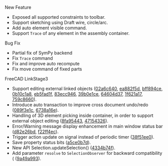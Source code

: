 New Feature
* Exposed all supported constraints to toolbar.
* Support sketching using Draft wire, circle/arc.
* Add auto element visible command.
* Support `Trace` of any element in the assembly container.

Bug Fix
* Partial fix of SymPy backend
* Fix `Trace` command
* Fix and improve auto recompute
* Fix move command of fixed parts

FreeCAD LinkStage3
* Support editing external linked objects ([02a6c640](/realthunder/FreeCAD/commit/02a6c64087758e806de9b098ebb0647b2ba61cb3), [ea882f5d](/realthunder/FreeCAD/commit/ea882f5d9c427f409859a90a627c0cabb297fa91), [bff894ce](/realthunder/FreeCAD/commit/bff894ce1d259449ab3f4bce12c06c024aa38fb1), [0b10c1a8](/realthunder/FreeCAD/commit/0b10c1a82859b8c1c436cf106364eb8bdfb5e368), [eb5fad1f](/realthunder/FreeCAD/commit/eb5fad1fefc34e284e663dbe22b835c67777f68d), [83ecc946](/realthunder/FreeCAD/commit/83ecc94604b8ca183f44407188a01a03311a95b0), [39b0e1ce](/realthunder/FreeCAD/commit/39b0e1ce3323d6c5807fcfa89bab39856edc4149), [64604d37](/realthunder/FreeCAD/commit/64604d37c3d50a3d99121e532aed0a49c7a5a5a6), [1f621a17](/realthunder/FreeCAD/commit/1f621a179fd1e2724feb1a81c87c944880802327), [759c8660](/realthunder/FreeCAD/commit/759c8660f9cd9fd12bb03bdee59ad37c7736f7ad)).
* Introduce auto transaction to improve cross document undo/redo ([089f3e1c](/realthunder/FreeCAD/commit/089f3e1c2071a2cf1b3cf65fa1b39051f5936706), [6738a16e](/realthunder/FreeCAD/commit/6738a16e1fe4edf4c52f6f7f70ee39cba21a2a9c)).
* Handling of 3D element picking inside container, in order to support external object editing ([8fa95443](/realthunder/FreeCAD/commit/8fa9544308c8631060416255297f95133e2fd392), [47154326](/realthunder/FreeCAD/commit/47154326325ba3d8f11523858c4e91b401d14d3e)).
* Error/Warning message display enhancement in main window status bar ([d82e26bd](/realthunder/FreeCAD/commit/d82e26bdcad7c7065eb911dae2c1f2b523a994be), [f22ff4ec](/realthunder/FreeCAD/commit/f22ff4ec8787e0564bc329f5d019cb88a45b71d1)).
* Trigger action update on signal instead of periodic timer ([38f51ee0](/realthunder/FreeCAD/commit/38f51ee0e2e9454341837afe1f90e237048faff6)).
* Save property status bits ([a5ce0b7d](/realthunder/FreeCAD/commit/a5ce0b7d71ee2d48e7c1e71b021d0cd4c3ccceda)).
* New API Selection.updateSelection() ([4334b74f](/realthunder/FreeCAD/commit/4334b74f6c544e542d90aaa5818320dc2be5abca)).
* Add parameter `resolve` to `SelectionObserver` for backward compatibility ( ([9a49a993](/realthunder/FreeCAD/commit/9a49a993fdc4012db55ef71bf1fab41ef81b3130)).


